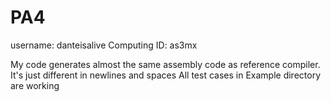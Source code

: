 # PA4
username: danteisalive
Computing ID: as3mx

My code generates almost the same assembly code as reference compiler. It's just different in newlines and spaces
All test cases in Example directory are working
